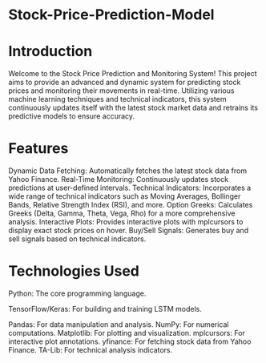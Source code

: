 # Stock-Price-Prediction-Model

# Introduction
Welcome to the Stock Price Prediction and Monitoring System! This project aims to provide an advanced and dynamic system for predicting stock prices and monitoring their movements in real-time. Utilizing various machine learning techniques and technical indicators, this system continuously updates itself with the latest stock market data and retrains its predictive models to ensure accuracy.

# Features
Dynamic Data Fetching: Automatically fetches the latest stock data from Yahoo Finance.
Real-Time Monitoring: Continuously updates stock predictions at user-defined intervals.
Technical Indicators: Incorporates a wide range of technical indicators such as Moving Averages, Bollinger Bands, Relative Strength Index (RSI), and more.
Option Greeks: Calculates Greeks (Delta, Gamma, Theta, Vega, Rho) for a more comprehensive analysis.
Interactive Plots: Provides interactive plots with mplcursors to display exact stock prices on hover.
Buy/Sell Signals: Generates buy and sell signals based on technical indicators.

# Technologies Used
Python: The core programming language.

TensorFlow/Keras: For building and training LSTM models.

Pandas: For data manipulation and analysis.
NumPy: For numerical computations.
Matplotlib: For plotting and visualization.
mplcursors: For interactive plot annotations.
yfinance: For fetching stock data from Yahoo Finance.
TA-Lib: For technical analysis indicators.
